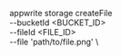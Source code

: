 appwrite storage createFile \
        --bucketId <BUCKET_ID> \
        --fileId <FILE_ID> \
        --file 'path/to/file.png' \

